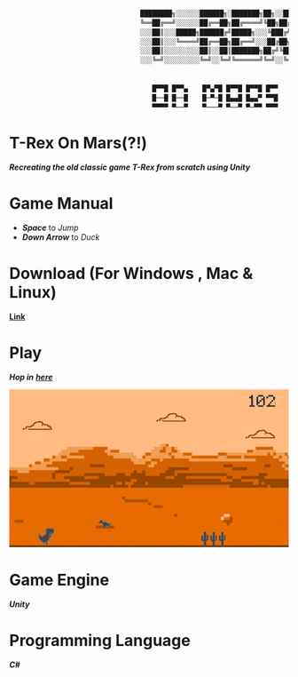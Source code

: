 ```c++

                                 ████████╗░░░░░░██████╗░███████╗██╗░░██╗
                                 ╚══██╔══╝░░░░░░██╔══██╗██╔════╝╚██╗██╔╝
                                 ░░░██║░░░█████╗██████╔╝█████╗░░░╚███╔╝░
                                 ░░░██║░░░╚════╝██╔══██╗██╔══╝░░░██╔██╗░
                                 ░░░██║░░░░░░░░░██║░░██║███████╗██╔╝╚██╗
                                 ░░░╚═╝░░░░░░░░░╚═╝░░╚═╝╚══════╝╚═╝░░╚═╝


                                    █▀▀█ █▀▀▄ 　 █▀▄▀█ █▀▀█ █▀▀█ █▀▀ 
                                    █──█ █──█ 　 █─▀─█ █▄▄█ █▄▄▀ ▀▀█ 
                                    ▀▀▀▀ ▀──▀ 　 ▀───▀ ▀──▀ ▀─▀▀ ▀▀▀
```
 
# T-Rex On Mars(?!)
***Recreating the old classic game T-Rex from scratch using Unity***
# Game Manual
- ***Space*** to *Jump*
- ***Down Arrow*** to *Duck* 
# Download (For Windows , Mac & Linux)
[**Link**](https://github.com/zarif98sjs/T-Rex/releases/tag/1.0)
# Play
***Hop in*** [***here***](https://zarif98sjs.github.io/games/T-Rex/) 

<p align="Center">
  
![](https://github.com/zarif98sjs/T-Rex/blob/master/Screenshot/game.png)

</p>

# Game Engine
***Unity***

# Programming Language
***C#***

